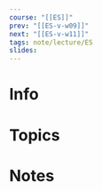```yaml
---
course: "[[ES]]"
prev: "[[ES-v-w09]]"
next: "[[ES-v-w11]]"
tags: note/lecture/ES
slides:
---
```



# Info


# Topics


# Notes